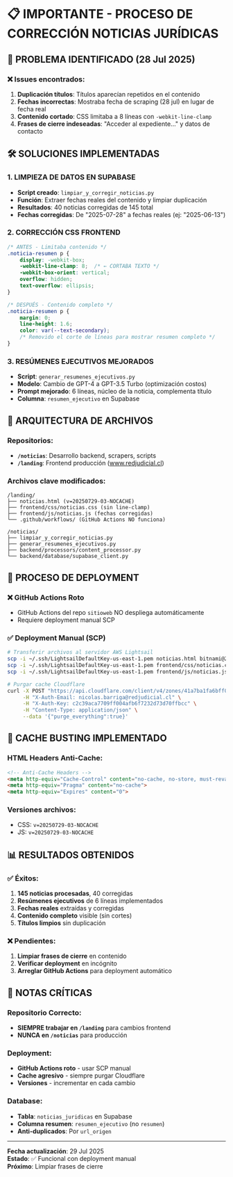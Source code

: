 # 📋 IMPORTANTE - PROCESO DE CORRECCIÓN NOTICIAS JURÍDICAS

## 🎯 PROBLEMA IDENTIFICADO (28 Jul 2025)

### ❌ Issues encontrados:
1. **Duplicación títulos**: Títulos aparecían repetidos en el contenido
2. **Fechas incorrectas**: Mostraba fecha de scraping (28 jul) en lugar de fecha real
3. **Contenido cortado**: CSS limitaba a 8 líneas con `-webkit-line-clamp`
4. **Frases de cierre indeseadas**: "Acceder al expediente..." y datos de contacto

## 🛠️ SOLUCIONES IMPLEMENTADAS

### 1. **LIMPIEZA DE DATOS EN SUPABASE**
- **Script creado**: `limpiar_y_corregir_noticias.py`
- **Función**: Extraer fechas reales del contenido y limpiar duplicación
- **Resultados**: 40 noticias corregidas de 145 total
- **Fechas corregidas**: De "2025-07-28" a fechas reales (ej: "2025-06-13")

### 2. **CORRECCIÓN CSS FRONTEND**
```css
/* ANTES - Limitaba contenido */
.noticia-resumen p {
    display: -webkit-box;
    -webkit-line-clamp: 8;  /* ← CORTABA TEXTO */
    -webkit-box-orient: vertical;
    overflow: hidden;
    text-overflow: ellipsis;
}

/* DESPUÉS - Contenido completo */
.noticia-resumen p {
    margin: 0;
    line-height: 1.6;
    color: var(--text-secondary);
    /* Removido el corte de líneas para mostrar resumen completo */
}
```

### 3. **RESÚMENES EJECUTIVOS MEJORADOS**
- **Script**: `generar_resumenes_ejecutivos.py`
- **Modelo**: Cambio de GPT-4 a GPT-3.5 Turbo (optimización costos)
- **Prompt mejorado**: 6 líneas, núcleo de la noticia, complementa título
- **Columna**: `resumen_ejecutivo` en Supabase

## 📂 ARQUITECTURA DE ARCHIVOS

### **Repositorios:**
- **`/noticias`**: Desarrollo backend, scrapers, scripts
- **`/landing`**: Frontend producción (www.redjudicial.cl)

### **Archivos clave modificados:**
```
/landing/
├── noticias.html (v=20250729-03-NOCACHE)
├── frontend/css/noticias.css (sin line-clamp)
├── frontend/js/noticias.js (fechas corregidas)
└── .github/workflows/ (GitHub Actions NO funciona)

/noticias/
├── limpiar_y_corregir_noticias.py
├── generar_resumenes_ejecutivos.py
├── backend/processors/content_processor.py
└── backend/database/supabase_client.py
```

## 🚀 PROCESO DE DEPLOYMENT

### **❌ GitHub Actions Roto**
- GitHub Actions del repo `sitioweb` NO despliega automáticamente
- Requiere deployment manual SCP

### **✅ Deployment Manual (SCP)**
```bash
# Transferir archivos al servidor AWS Lightsail
scp -i ~/.ssh/LightsailDefaultKey-us-east-1.pem noticias.html bitnami@23.22.241.121:/opt/bitnami/wordpress/
scp -i ~/.ssh/LightsailDefaultKey-us-east-1.pem frontend/css/noticias.css bitnami@23.22.241.121:/opt/bitnami/wordpress/frontend/css/
scp -i ~/.ssh/LightsailDefaultKey-us-east-1.pem frontend/js/noticias.js bitnami@23.22.241.121:/opt/bitnami/wordpress/frontend/js/

# Purgar cache Cloudflare
curl -X POST "https://api.cloudflare.com/client/v4/zones/41a7ba1fa6bff0d03a8ee330f3142e1e/purge_cache" \
     -H "X-Auth-Email: nicolas.barriga@redjudicial.cl" \
     -H "X-Auth-Key: c2c39aca7709ff004afb6f7232d73d70ffbcc" \
     -H "Content-Type: application/json" \
     --data '{"purge_everything":true}'
```

## 🔄 CACHE BUSTING IMPLEMENTADO

### **HTML Headers Anti-Cache:**
```html
<!-- Anti-Cache Headers -->
<meta http-equiv="Cache-Control" content="no-cache, no-store, must-revalidate">
<meta http-equiv="Pragma" content="no-cache">
<meta http-equiv="Expires" content="0">
```

### **Versiones archivos:**
- CSS: `v=20250729-03-NOCACHE`
- JS: `v=20250729-03-NOCACHE`

## 📊 RESULTADOS OBTENIDOS

### **✅ Éxitos:**
1. **145 noticias procesadas**, 40 corregidas
2. **Resúmenes ejecutivos** de 6 líneas implementados
3. **Fechas reales** extraídas y corregidas
4. **Contenido completo** visible (sin cortes)
5. **Títulos limpios** sin duplicación

### **❌ Pendientes:**
1. **Limpiar frases de cierre** en contenido
2. **Verificar deployment** en incógnito
3. **Arreglar GitHub Actions** para deployment automático

## 🚨 NOTAS CRÍTICAS

### **Repositorio Correcto:**
- **SIEMPRE trabajar en `/landing`** para cambios frontend
- **NUNCA en `/noticias`** para producción

### **Deployment:**
- **GitHub Actions roto** - usar SCP manual
- **Cache agresivo** - siempre purgar Cloudflare
- **Versiones** - incrementar en cada cambio

### **Database:**
- **Tabla**: `noticias_juridicas` en Supabase
- **Columna resumen**: `resumen_ejecutivo` (no `resumen`)
- **Anti-duplicados**: Por `url_origen`

---
**Fecha actualización**: 29 Jul 2025  
**Estado**: ✅ Funcional con deployment manual  
**Próximo**: Limpiar frases de cierre 